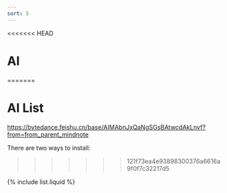 ```yaml
---
sort: 5
---
```


<<<<<<< HEAD
# AI
=======
# AI List

https://bytedance.feishu.cn/base/AIMAbnJxQaNgSGsBAtwcdAkLnvf?from=from_parent_mindnote

There are two ways to install:
>>>>>>> 121f73ea4e93898300376a6616a9f0f7c32217d5

{% include list.liquid %}

